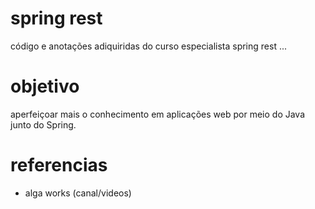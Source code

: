 # spring rest
código e anotações adiquiridas do curso especialista spring rest ...
# objetivo
aperfeiçoar mais o conhecimento em aplicações web por meio do Java junto do Spring.
# referencias
* alga works (canal/videos)
